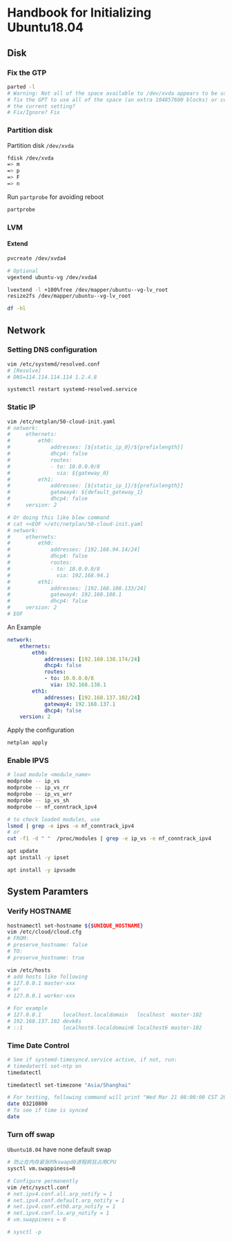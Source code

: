# Handbook for Initializing Ubuntu18.04

## Disk

### Fix the GTP

```bash
parted -l
# Warning: Not all of the space available to /dev/xvda appears to be used, you can
# fix the GPT to use all of the space (an extra 104857600 blocks) or continue with
# the current setting?
# Fix/Ignore? Fix
```

### Partition disk

Partition disk `/dev/xvda`

```bash
fdisk /dev/xvda
=> m
=> p
=> F
=> n
```

Run `partprobe` for avoiding reboot

```bash
partprobe
```

### LVM

#### Extend

```bash
pvcreate /dev/xvda4

# Optional
vgextend ubuntu-vg /dev/xvda4

lvextend -l +100%free /dev/mapper/ubuntu--vg-lv_root
resize2fs /dev/mapper/ubuntu--vg-lv_root

df -hl
```

## Network

### Setting DNS configuration

```bash
vim /etc/systemd/resolved.conf
# [Resolve]
# DNS=114.114.114.114 1.2.4.8

systemctl restart systemd-resolved.service
```

### Static IP

```bash
vim /etc/netplan/50-cloud-init.yaml
# network:
#     ethernets:
#         eth0:
#             addresses: [${static_ip_0}/${prefixlength}]
#             dhcp4: false
#             routes:
#             - to: 10.0.0.0/8
#               via: ${gateway_0}
#         eth1:
#             addresses: [${static_ip_1}/${prefixlength}]
#             gateway4: ${default_gateway_1}
#             dhcp4: false
#     version: 2

# Or doing this like blew command
# cat <<EOF >/etc/netplan/50-cloud-init.yaml
# network:
#     ethernets:
#         eth0:
#             addresses: [192.168.94.14/24]
#             dhcp4: false
#             routes:
#             - to: 10.0.0.0/8
#               via: 192.168.94.1
#         eth1:
#             addresses: [192.168.108.133/24]
#             gateway4: 192.168.108.1
#             dhcp4: false
#     version: 2
# EOF
```

An Example

```yaml
network:
    ethernets:
        eth0:
            addresses: [192.168.138.174/24]
            dhcp4: false
            routes:
            - to: 10.0.0.0/8
              via: 192.168.138.1
        eth1:
            addresses: [192.168.137.102/24]
            gateway4: 192.168.137.1
            dhcp4: false
    version: 2
```

Apply the configuration

```bash
netplan apply
```

### Enable IPVS

```bash
# load module <module_name>
modprobe -- ip_vs
modprobe -- ip_vs_rr
modprobe -- ip_vs_wrr
modprobe -- ip_vs_sh
modprobe -- nf_conntrack_ipv4

# to check loaded modules, use
lsmod | grep -e ipvs -e nf_conntrack_ipv4
# or
cut -f1 -d " "  /proc/modules | grep -e ip_vs -e nf_conntrack_ipv4

apt update
apt install -y ipset

apt install -y ipvsadm
```

## System Paramters

### Verify HOSTNAME

```bash
hostnamectl set-hostname ${$UNIQUE_HOSTNAME}
vim /etc/cloud/cloud.cfg
# FROM:
# preserve_hostname: false
# TO:
# preserve_hostname: true

vim /etc/hosts
# add hosts like following
# 127.0.0.1 master-xxx
# or
# 127.0.0.1 worker-xxx

# For example
# 127.0.0.1       localhost.localdomain   localhost  master-102
# 192.168.137.102 devk8s
# ::1             localhost6.localdomain6 localhost6 master-102

```

### Time Date Control

```bash
# See if systemd-timesyncd.service active, if not, run:
# timedatectl set-ntp on
timedatectl

timedatectl set-timezone "Asia/Shanghai"

# For testing, following command will print "Wed Mar 21 08:00:00 CST 2018"
date 03210800
# To see if time is synced
date
```

### Turn off swap

`Ubuntu18.04` have none default swap

```bash
# 防止在内存紧张时kswapd0进程疯狂占用CPU
sysctl vm.swappiness=0

# Configure permanently
vim /etc/sysctl.conf
# net.ipv4.conf.all.arp_notify = 1
# net.ipv4.conf.default.arp_notify = 1
# net.ipv4.conf.eth0.arp_notify = 1
# net.ipv4.conf.lo.arp_notify = 1
# vm.swappiness = 0

# sysctl -p
```